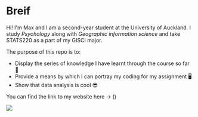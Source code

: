 # Breif

Hi! I'm Max and I am a second-year student at the University of Auckland. I study *Psychology* along with *Geographic information science* and take STATS220 as a part of my GISCI major. 

The purpose of this repo is to:

* Display the series of knowledge I have learnt through the course so far 🏫
* Provide a means by which I can portray my coding for my assignment 🖥️ 
* Show that data analysis is cool 😎

You can find the link to my website here -> ()

![](https://www.bioenergyconsult.com/wp-content/uploads/2020/08/importance-of-data-science.jpg)
